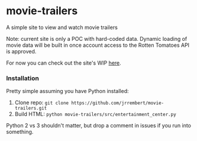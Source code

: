 # movie-trailers
A simple site to view and watch movie trailers

Note: current site is only a POC with hard-coded data. Dynamic loading of 
      movie data will be built in once account access to the Rotten Tomatoes
      API is approved.
      
For now you can check out the site's WIP [here](https://jrrembert.github.io/movie-trailers).

### Installation

Pretty simple assuming you have Python installed:

1. Clone repo: ```git clone https://github.com/jrrembert/movie-trailers.git```
2. Build HTML: ```python movie-trailers/src/entertainment_center.py```

Python 2 vs 3 shouldn't matter, but drop a comment in issues if you run into something.
